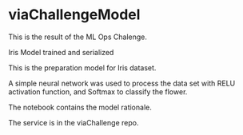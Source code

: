 # viaChallengeModel
This is the result of the ML Ops Chalenge.

Iris Model trained and serialized

This is the preparation model for Iris dataset.

A simple neural network was used to process the data set with RELU activation function, and Softmax to classify the flower.

The notebook contains the model rationale.

The service is in the viaChallenge repo.

